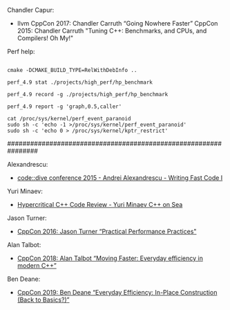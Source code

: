 
Chandler Capur:
- llvm
  CppCon 2017: Chandler Carruth “Going Nowhere Faster”
  CppCon 2015: Chandler Carruth "Tuning C++: Benchmarks, and CPUs, and Compilers! Oh My!"

Perf help:
```shell

cmake -DCMAKE_BUILD_TYPE=RelWithDebInfo ..

perf_4.9 stat ./projects/high_perf/hp_benchmark

perf_4.9 record -g ./projects/high_perf/hp_benchmark

perf_4.9 report -g 'graph,0.5,caller'

cat /proc/sys/kernel/perf_event_paranoid
sudo sh -c 'echo -1 >/proc/sys/kernel/perf_event_paranoid'
sudo sh -c 'echo 0 > /proc/sys/kernel/kptr_restrict'

```


################################################################

Alexandrescu:
- [code::dive conference 2015 - Andrei Alexandrescu - Writing Fast Code I](https://www.youtube.com/watch?v=vrfYLlR8X8k&ab_channel=NOKIATechnologyCenterWroc%C5%82aw)


Yuri Minaev:
- [Hypercritical C++ Code Review - Yuri Minaev  C++ on Sea](https://www.youtube.com/watch?v=f1_Iwh33f9I&ab_channel=cpponsea)

Jason Turner:
- [CppCon 2016: Jason Turner “Practical Performance Practices"](https://www.youtube.com/watch?v=uzF4u9KgUWI&t=78s&ab_channel=CppCon)

Alan Talbot:
- [CppCon 2018: Alan Talbot “Moving Faster: Everyday efficiency in modern C++”](https://www.youtube.com/watch?v=EovBkh9wDnM&t=1751s&ab_channel=CppCon)

Ben Deane:
- [CppCon 2019: Ben Deane “Everyday Efficiency: In-Place Construction (Back to Basics?)”](https://www.youtube.com/watch?v=oTMSgI1XjF8&t=14s&ab_channel=CppCon)

